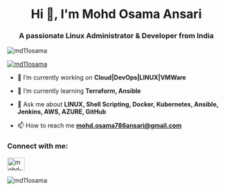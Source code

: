 <h1 align="center">Hi 👋, I'm Mohd Osama Ansari</h1>
<h3 align="center">A passionate Linux Administrator & Developer from India</h3>

<p align="left"> <img src="https://komarev.com/ghpvc/?username=md11osama&label=Profile%20views&color=0e75b6&style=flat" alt="md11osama" /> </p>

<p align="left"> <a href="https://github.com/ryo-ma/github-profile-trophy"><img src="https://github-profile-trophy.vercel.app/?username=md11osama" alt="md11osama" /></a> </p>

- 🔭 I’m currently working on **Cloud|DevOps|LINUX|VMWare**

- 🌱 I’m currently learning **Terraform, Ansible**

- 💬 Ask me about **LINUX, Shell Scripting, Docker, Kubernetes, Ansible, Jenkins, AWS, AZURE, GitHub**

- 📫 How to reach me **mohd.osama786ansari@gmail.com**

<h3 align="left">Connect with me:</h3>
<p align="left">
<a href="https://linkedin.com/in/mohd-osama-ansari-b27428132" target="blank"><img align="center" src="https://raw.githubusercontent.com/rahuldkjain/github-profile-readme-generator/master/src/images/icons/Social/linked-in-alt.svg" alt="mohd-osama-ansari-b27428132" height="30" width="40" /></a>
</p>

<!--- <h3 align="left">Languages and Tools:</h3>
<p align="left">  </p> <a href="https://www.python.org" target="_blank" rel="noreferrer"> <img src="https://raw.githubusercontent.com/devicons/devicon/master/icons/python/python-original.svg" alt="python" width="40" height="40"/> </a> <a href="https://www.linux.org/" target="_blank" rel="noreferrer"> <img src="https://raw.githubusercontent.com/devicons/devicon/master/icons/linux/linux-original.svg" alt="linux" width="40" height="40"/> </a><a href="https://azure.microsoft.com/en-in/" target="_blank" rel="noreferrer"> <img src="https://www.vectorlogo.zone/logos/microsoft_azure/microsoft_azure-icon.svg" alt="azure" width="40" height="40"/> </a> <a href="https://getbootstrap.com" target="_blank" rel="noreferrer"> <img src="https://raw.githubusercontent.com/devicons/devicon/master/icons/bootstrap/bootstrap-plain-wordmark.svg" alt="bootstrap" width="40" height="40"/> </a> <a href="https://www.djangoproject.com/" target="_blank" rel="noreferrer"> <img src="https://cdn.worldvectorlogo.com/logos/django.svg" alt="django" width="40" height="40"/> </a> <a href="https://git-scm.com/" target="_blank" rel="noreferrer"> <img src="https://www.vectorlogo.zone/logos/git-scm/git-scm-icon.svg" alt="git" width="40" height="40"/> </a> <a href="https://www.w3.org/html/" target="_blank" rel="noreferrer"> <img src="https://raw.githubusercontent.com/devicons/devicon/master/icons/html5/html5-original-wordmark.svg" alt="html5" width="40" height="40"/> </a> <a href="https://www.w3schools.com/css/" target="_blank" rel="noreferrer"> <img src="https://raw.githubusercontent.com/devicons/devicon/master/icons/css3/css3-original-wordmark.svg" alt="css3" width="40" height="40"/> </a> <a href="https://developer.mozilla.org/en-US/docs/Web/JavaScript" target="_blank" rel="noreferrer"> <img src="https://raw.githubusercontent.com/devicons/devicon/master/icons/javascript/javascript-original.svg" alt="javascript" width="40" height="40"/> </a> <a href="https://www.java.com" target="_blank" rel="noreferrer"> <img src="https://raw.githubusercontent.com/devicons/devicon/master/icons/java/java-original.svg" alt="java" width="40" height="40"/> </a>   <a href="https://www.mysql.com/" target="_blank" rel="noreferrer"> <img src="https://raw.githubusercontent.com/devicons/devicon/master/icons/mysql/mysql-original-wordmark.svg" alt="mysql" width="40" height="40"/> </a>  -->

<p><img align="center" src="https://github-readme-stats.vercel.app/api/top-langs?username=md11osama&show_icons=true&locale=en&layout=compact" alt="md11osama" /></p>
